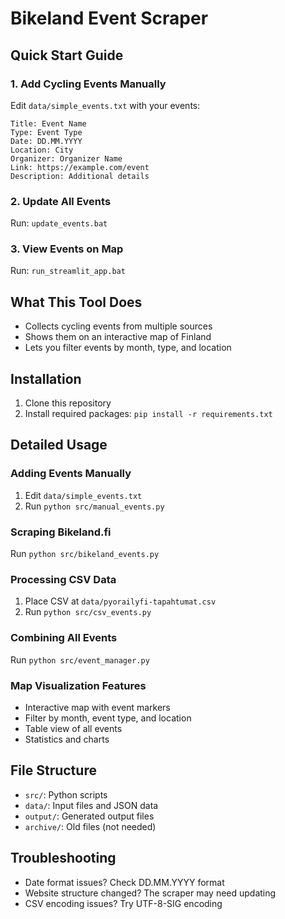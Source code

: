 # Bikeland Event Scraper

## Quick Start Guide

### 1. Add Cycling Events Manually
Edit `data/simple_events.txt` with your events:
```
Title: Event Name
Type: Event Type
Date: DD.MM.YYYY
Location: City
Organizer: Organizer Name
Link: https://example.com/event
Description: Additional details
```

### 2. Update All Events
Run: `update_events.bat`

### 3. View Events on Map
Run: `run_streamlit_app.bat`

## What This Tool Does
- Collects cycling events from multiple sources
- Shows them on an interactive map of Finland
- Lets you filter events by month, type, and location

## Installation
1. Clone this repository
2. Install required packages: `pip install -r requirements.txt`

## Detailed Usage

### Adding Events Manually
1. Edit `data/simple_events.txt`
2. Run `python src/manual_events.py`

### Scraping Bikeland.fi
Run `python src/bikeland_events.py`

### Processing CSV Data
1. Place CSV at `data/pyorailyfi-tapahtumat.csv`
2. Run `python src/csv_events.py`

### Combining All Events
Run `python src/event_manager.py`

### Map Visualization Features
- Interactive map with event markers
- Filter by month, event type, and location
- Table view of all events
- Statistics and charts

## File Structure
- `src/`: Python scripts
- `data/`: Input files and JSON data
- `output/`: Generated output files
- `archive/`: Old files (not needed)

## Troubleshooting
- Date format issues? Check DD.MM.YYYY format
- Website structure changed? The scraper may need updating
- CSV encoding issues? Try UTF-8-SIG encoding